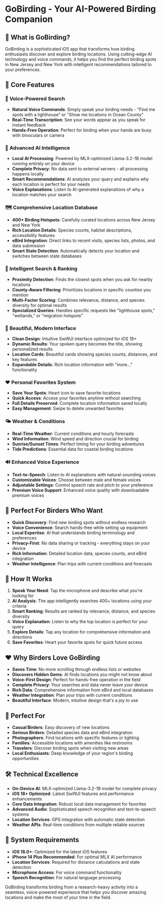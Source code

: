 # GoBirding - Your AI-Powered Birding Companion

## 🎯 **What is GoBirding?**

GoBirding is a sophisticated iOS app that transforms how birding enthusiasts discover and explore birding locations. Using cutting-edge AI technology and voice commands, it helps you find the perfect birding spots in New Jersey and New York with intelligent recommendations tailored to your preferences.

## 🚀 **Core Features**

### 🎤 **Voice-Powered Search**
- **Natural Voice Commands**: Simply speak your birding needs - "Find me spots with a lighthouse" or "Show me locations in Ocean County"
- **Real-Time Transcription**: See your words appear as you speak for instant feedback
- **Hands-Free Operation**: Perfect for birding when your hands are busy with binoculars or camera

### 🤖 **Advanced AI Intelligence**
- **Local AI Processing**: Powered by MLX-optimized Llama-3.2-1B model running entirely on your device
- **Complete Privacy**: No data sent to external servers - all processing happens locally
- **Smart Recommendations**: AI analyzes your query and explains why each location is perfect for your needs
- **Voice Explanations**: Listen to AI-generated explanations of why a location matches your search

### 🗺️ **Comprehensive Location Database**
- **400+ Birding Hotspots**: Carefully curated locations across New Jersey and New York
- **Rich Location Details**: Species counts, habitat descriptions, accessibility features
- **eBird Integration**: Direct links to recent visits, species lists, photos, and data submission
- **Smart State Detection**: Automatically detects your location and switches between state databases

### 📍 **Intelligent Search & Ranking**
- **Proximity Detection**: Finds the closest spots when you ask for nearby locations
- **County-Aware Filtering**: Prioritizes locations in specific counties you mention
- **Multi-Factor Scoring**: Combines relevance, distance, and species diversity for optimal results
- **Specialized Queries**: Handles specific requests like "lighthouse spots," "wetlands," or "migration hotspots"

### 🎨 **Beautiful, Modern Interface**
- **Clean Design**: Intuitive SwiftUI interface optimized for iOS 18+
- **Dynamic Results**: Your spoken query becomes the title, showing personalized results
- **Location Cards**: Beautiful cards showing species counts, distances, and key features
- **Expandable Details**: Rich location information with "more..." functionality

### ❤️ **Personal Favorites System**
- **Save Your Spots**: Heart icon to save favorite locations
- **Quick Access**: Access your favorites anytime without searching
- **Full Details Preserved**: Complete location information saved locally
- **Easy Management**: Swipe to delete unwanted favorites

### 🌤️ **Weather & Conditions**
- **Real-Time Weather**: Current conditions and hourly forecasts
- **Wind Information**: Wind speed and direction crucial for birding
- **Sunrise/Sunset Times**: Perfect timing for your birding adventures
- **Tide Predictions**: Essential data for coastal birding locations

### 🔊 **Enhanced Voice Experience**
- **Text-to-Speech**: Listen to AI explanations with natural-sounding voices
- **Customizable Voices**: Choose between male and female voices
- **Adjustable Settings**: Control speech rate and pitch to your preference
- **Premium Voice Support**: Enhanced voice quality with downloadable premium voices

## 🎯 **Perfect For Birders Who Want**

- **Quick Discovery**: Find new birding spots without endless research
- **Voice Convenience**: Search hands-free while setting up equipment
- **Local Expertise**: AI that understands birding terminology and preferences
- **Privacy-First**: No data sharing or tracking - everything stays on your device
- **Rich Information**: Detailed location data, species counts, and eBird integration
- **Weather Intelligence**: Plan trips with current conditions and forecasts

## 🔄 **How It Works**

1. **Speak Your Need**: Tap the microphone and describe what you're looking for
2. **AI Analysis**: The app intelligently searches 400+ locations using your criteria
3. **Smart Ranking**: Results are ranked by relevance, distance, and species diversity
4. **Voice Explanation**: Listen to why the top location is perfect for your query
5. **Explore Details**: Tap any location for comprehensive information and directions
6. **Save Favorites**: Heart your favorite spots for quick future access

## ❤️ **Why Birders Love GoBirding**

- **Saves Time**: No more scrolling through endless lists or websites
- **Discovers Hidden Gems**: AI finds locations you might not know about
- **Voice-First Design**: Perfect for hands-free operation in the field
- **Complete Privacy**: Your searches and data never leave your device
- **Rich Data**: Comprehensive information from eBird and local databases
- **Weather Integration**: Plan your trips with current conditions
- **Beautiful Interface**: Modern, intuitive design that's a joy to use

## 🎯 **Perfect For**

- **Casual Birders**: Easy discovery of new locations
- **Serious Birders**: Detailed species data and eBird integration
- **Photographers**: Find locations with specific features or lighting
- **Families**: Accessible locations with amenities like restrooms
- **Travelers**: Discover birding spots when visiting new areas
- **Local Enthusiasts**: Deep knowledge of your region's birding opportunities

## 🛠️ **Technical Excellence**

- **On-Device AI**: MLX-optimized Llama-3.2-1B model for complete privacy
- **iOS 18+ Optimized**: Latest SwiftUI features and performance enhancements
- **Core Data Integration**: Robust local data management for favorites
- **Advanced Audio**: Sophisticated speech recognition and text-to-speech systems
- **Location Services**: GPS integration with automatic state detection
- **Weather APIs**: Real-time conditions from multiple reliable sources

## 📱 **System Requirements**

- **iOS 18.0+**: Optimized for the latest iOS features
- **iPhone 14 Plus Recommended**: For optimal MLX AI performance
- **Location Services**: Required for distance calculations and state detection
- **Microphone Access**: For voice command functionality
- **Speech Recognition**: For natural language processing

GoBirding transforms birding from a research-heavy activity into a seamless, voice-powered experience that helps you discover amazing locations and make the most of your time in the field. 